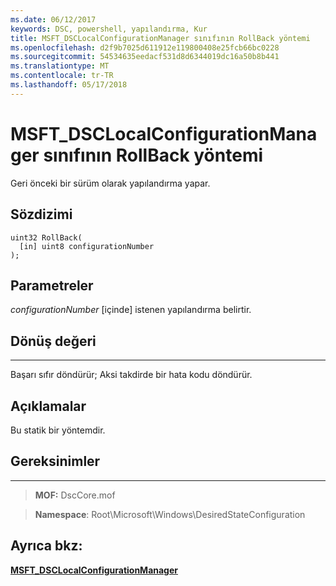 ```yaml
---
ms.date: 06/12/2017
keywords: DSC, powershell, yapılandırma, Kur
title: MSFT_DSCLocalConfigurationManager sınıfının RollBack yöntemi
ms.openlocfilehash: d2f9b7025d611912e119800408e25fcb66bc0228
ms.sourcegitcommit: 54534635eedacf531d8d6344019dc16a50b8b441
ms.translationtype: MT
ms.contentlocale: tr-TR
ms.lasthandoff: 05/17/2018
---
```

# <a name="rollback-method-of-the-msftdsclocalconfigurationmanager-class"></a>MSFT_DSCLocalConfigurationManager sınıfının RollBack yöntemi

Geri önceki bir sürüm olarak yapılandırma yapar.

<a name="syntax"></a>Sözdizimi
------

```mof
uint32 RollBack(
  [in] uint8 configurationNumber
);
```

<a name="parameters"></a>Parametreler
----------

*configurationNumber* \[içinde\] istenen yapılandırma belirtir.

## <a name="return-value"></a>Dönüş değeri
------------

Başarı sıfır döndürür; Aksi takdirde bir hata kodu döndürür.

## <a name="remarks"></a>Açıklamalar

Bu statik bir yöntemdir.

## <a name="requirements"></a>Gereksinimler
------------
>**MOF:** DscCore.mof

>**Namespace**: Root\Microsoft\Windows\DesiredStateConfiguration


## <a name="see-also"></a>Ayrıca bkz:


[**MSFT_DSCLocalConfigurationManager**](msft-dsclocalconfigurationmanager.md)